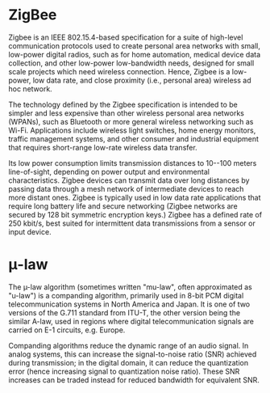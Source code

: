 
ZigBee
======

Zigbee is an IEEE 802.15.4-based specification for a suite of high-level communication protocols used to create personal area networks with small, low-power digital radios, such as for home automation, medical device data collection, and other low-power low-bandwidth needs, designed for small scale projects which need wireless connection. Hence, Zigbee is a low-power, low data rate, and close proximity (i.e., personal area) wireless ad hoc network.

The technology defined by the Zigbee specification is intended to be simpler and less expensive than other wireless personal area networks (WPANs), such as Bluetooth or more general wireless networking such as Wi-Fi. Applications include wireless light switches, home energy monitors, traffic management systems, and other consumer and industrial equipment that requires short-range low-rate wireless data transfer.

Its low power consumption limits transmission distances to 10--100 meters line-of-sight, depending on power output and environmental characteristics. Zigbee devices can transmit data over long distances by passing data through a mesh network of intermediate devices to reach more distant ones. Zigbee is typically used in low data rate applications that require long battery life and secure networking (Zigbee networks are secured by 128 bit symmetric encryption keys.) Zigbee has a defined rate of 250 kbit/s, best suited for intermittent data transmissions from a sensor or input device.

μ-law
=====

The µ-law algorithm (sometimes written "mu-law", often approximated as "u-law") is a companding algorithm, primarily used in 8-bit PCM digital telecommunication systems in North America and Japan. It is one of two versions of the G.711 standard from ITU-T, the other version being the similar A-law, used in regions where digital telecommunication signals are carried on E-1 circuits, e.g. Europe.

Companding algorithms reduce the dynamic range of an audio signal. In analog systems, this can increase the signal-to-noise ratio (SNR) achieved during transmission; in the digital domain, it can reduce the quantization error (hence increasing signal to quantization noise ratio). These SNR increases can be traded instead for reduced bandwidth for equivalent SNR.
